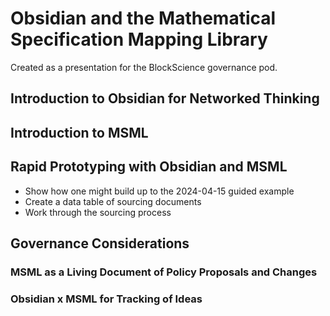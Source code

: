 # Obsidian and the Mathematical Specification Mapping Library

Created as a presentation for the BlockScience governance pod.

## Introduction to Obsidian for Networked Thinking

## Introduction to MSML

## Rapid Prototyping with Obsidian and MSML

- Show how one might build up to the 2024-04-15 guided example
- Create a data table of sourcing documents
- Work through the sourcing process

## Governance Considerations

### MSML as a Living Document of Policy Proposals and Changes

### Obsidian x MSML for Tracking of Ideas